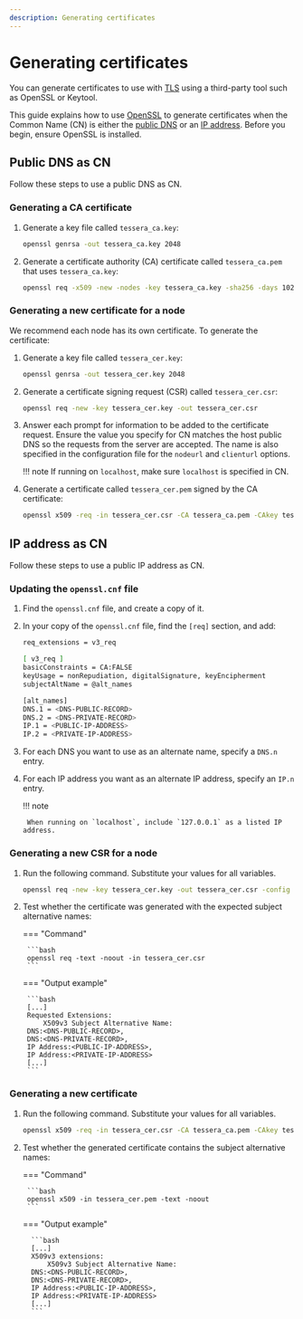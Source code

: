```yaml
---
description: Generating certificates
---
```


# Generating certificates

You can generate certificates to use with [TLS](Configure/TLS.md) using a third-party tool such as OpenSSL or
Keytool.

This guide explains how to use [OpenSSL](https://www.openssl.org/source/) to generate certificates
when the Common Name (CN) is either the [public DNS](#public-dns-as-cn) or an [IP address](#ip-address-as-cn).
Before you begin, ensure OpenSSL is installed.

## Public DNS as CN

Follow these steps to use a public DNS as CN.

### Generating a CA certificate

1. Generate a key file called `tessera_ca.key`:

    ```bash
    openssl genrsa -out tessera_ca.key 2048
    ```

2. Generate a certificate authority (CA) certificate called `tessera_ca.pem` that uses `tessera_ca.key`:

    ```bash
    openssl req -x509 -new -nodes -key tessera_ca.key -sha256 -days 1024 -out tessera_ca.pem
    ```

### Generating a new certificate for a node

We recommend each node has its own certificate. To generate the certificate:

1. Generate a key file called `tessera_cer.key`:

    ```bash
    openssl genrsa -out tessera_cer.key 2048
    ```

2. Generate a certificate signing request (CSR) called `tessera_cer.csr`:

    ```bash
    openssl req -new -key tessera_cer.key -out tessera_cer.csr
    ```

3. Answer each prompt for information to be added to the certificate request.
   Ensure the value you specify for CN matches the host public DNS so the requests from the server are accepted.
   The name is also specified in the configuration file for the `nodeurl` and `clienturl` options.

    !!! note
        If running on `localhost`, make sure `localhost` is specified in CN.

4. Generate a certificate called `tessera_cer.pem` signed by the CA certificate:

    ```bash
    openssl x509 -req -in tessera_cer.csr -CA tessera_ca.pem -CAkey tessera_ca.key -CAcreateserial -out tessera_cer.pem -days 500 -sha256
    ```

## IP address as CN

Follow these steps to use a public IP address as CN.

### Updating the `openssl.cnf` file

1. Find the `openssl.cnf` file, and create a copy of it.

2. In your copy of the `openssl.cnf` file, find the `[req]` section, and add:

    ```bash
    req_extensions = v3_req

    [ v3_req ]
    basicConstraints = CA:FALSE
    keyUsage = nonRepudiation, digitalSignature, keyEncipherment
    subjectAltName = @alt_names

    [alt_names]
    DNS.1 = <DNS-PUBLIC-RECORD>
    DNS.2 = <DNS-PRIVATE-RECORD>
    IP.1 = <PUBLIC-IP-ADDRESS>
    IP.2 = <PRIVATE-IP-ADDRESS>
    ```

3. For each DNS you want to use as an alternate name, specify a `DNS.n` entry.

4. For each IP address you want as an alternate IP address, specify an `IP.n` entry.

    !!! note

        When running on `localhost`, include `127.0.0.1` as a listed IP address.

### Generating a new CSR for a node

1. Run the following command. Substitute your values for all variables.

    ```bash
    openssl req -new -key tessera_cer.key -out tessera_cer.csr -config <PATH-TO>/openssl.cnf
    ```

2. Test whether the certificate was generated with the expected subject alternative names:

    === "Command"

        ```bash
        openssl req -text -noout -in tessera_cer.csr
        ```

    === "Output example"

        ```bash
        [...]
        Requested Extensions:
            X509v3 Subject Alternative Name:
        DNS:<DNS-PUBLIC-RECORD>,
        DNS:<DNS-PRIVATE-RECORD>,
        IP Address:<PUBLIC-IP-ADDRESS>,
        IP Address:<PRIVATE-IP-ADDRESS>
        [...]
        ```

### Generating a new certificate

1. Run the following command. Substitute your values for all variables.

    ```bash
    openssl x509 -req -in tessera_cer.csr -CA tessera_ca.pem -CAkey tessera_ca.key -CAcreateserial -out tessera_cer.pem -days 500 -sha256 -extfile <PATH-TO>/openssl.cnf -extensions v3_req
    ```

2. Test whether the generated certificate contains the subject alternative names:

    === "Command"

        ```bash
        openssl x509 -in tessera_cer.pem -text -noout
        ```

    === "Output example"

         ```bash
         [...]
         X509v3 extensions:
             X509v3 Subject Alternative Name:
         DNS:<DNS-PUBLIC-RECORD>,
         DNS:<DNS-PRIVATE-RECORD>,
         IP Address:<PUBLIC-IP-ADDRESS>,
         IP Address:<PRIVATE-IP-ADDRESS>
         [...]
         ```
